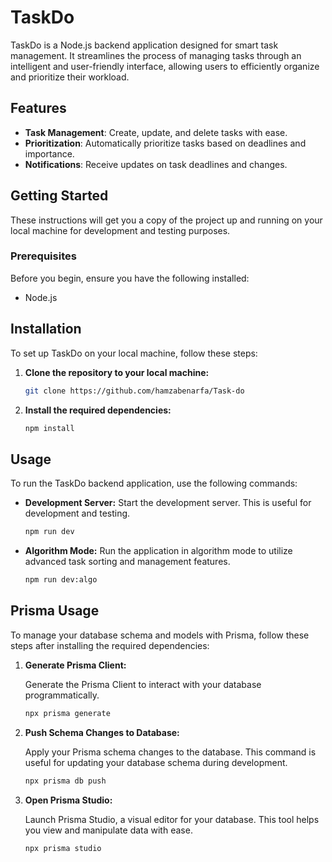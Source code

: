 # TaskDo

TaskDo is a Node.js backend application designed for smart task management. It streamlines the process of managing tasks through an intelligent and user-friendly interface, allowing users to efficiently organize and prioritize their workload.

## Features

- **Task Management**: Create, update, and delete tasks with ease.
- **Prioritization**: Automatically prioritize tasks based on deadlines and importance.
- **Notifications**: Receive updates on task deadlines and changes.

## Getting Started

These instructions will get you a copy of the project up and running on your local machine for development and testing purposes.

### Prerequisites

Before you begin, ensure you have the following installed:
- Node.js

## Installation 

To set up TaskDo on your local machine, follow these steps:

1. **Clone the repository to your local machine:**

    ```bash
    git clone https://github.com/hamzabenarfa/Task-do

    ```

2. **Install the required dependencies:**

    ```bash
    npm install
    ```

## Usage

To run the TaskDo backend application, use the following commands:

- **Development Server:** Start the development server. This is useful for development and testing.

    ```bash
    npm run dev
    ```

- **Algorithm Mode:** Run the application in algorithm mode to utilize advanced task sorting and management features.

    ```bash
    npm run dev:algo
    ```

## Prisma Usage

To manage your database schema and models with Prisma, follow these steps after installing the required dependencies:

1. **Generate Prisma Client:**

    Generate the Prisma Client to interact with your database programmatically.

    ```bash
    npx prisma generate
    ```

2. **Push Schema Changes to Database:**

    Apply your Prisma schema changes to the database. This command is useful for updating your database schema during development.

    ```bash
    npx prisma db push
    ```

3. **Open Prisma Studio:**

    Launch Prisma Studio, a visual editor for your database. This tool helps you view and manipulate data with ease.

    ```bash
    npx prisma studio
    ```
